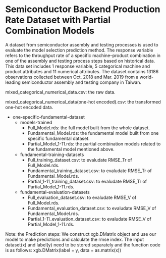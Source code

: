 # Semiconductor Backend Production Rate Dataset with Partial Combination Models
A dataset from semiconductor assembly and testing processes is used to evaluate the model selection prediction method. The response variable refers to the throughput rate of a specific machine–product combination in one of the assembly and testing process steps based on historical data. This data set includes 1 response variable, 5 categorical machine and product attributes and 11 numerical attributes. The dataset contains 13186 observations collected between Oct. 2018 and Mar. 2019 from a world-leading semiconductor assembly and testing company in Taiwan.

mixed_categorical_numerical_data.csv: the raw data.

mixed_categorical_numerical_data(one-hot encoded).csv: the transformed one-hot encoded data.

+ one-specific-fundamental-dataset
  + models-trained
    - Full_Model.rds: the full model built from the whole dataset.
	- Fundamental_Model.rds: the fundamental model built from one specific fundamental dataset.
	- Partial_Model_1-11.rds: the partial combination models related to the fundamental model mentioned above.
  + fundamental-training-datasets
    - Full_training_dataset.csv: to evaludate RMSE_Tr of Full_Model.rds. 
	- Fundamental_training_dataset.csv: to evaludate RMSE_Tr of Fundamental_Model.rds.
	- Partial_1-11_training_dataset.csv: to evaludate RMSE_Tr of Partial_Model_1-11.rds.  
  + fundamental-evaluation-datasets
    - Full_evaluation_dataset.csv: to evaludate RMSE_V of Full_Model.rds.
	- Fundamental_evaluation_dataset.csv: to evaludate RMSE_V of Fundamental_Model.rds.
	- Partial_1-11_evaluation_dataset.csv: to evaludate RMSE_V of Partial_Model_1-11.rds. 

Note: the Prediction steps:
We construct xgb.DMatrix object and use our model to make predictions and calculate the rmse index.
The input dataset(x) and label(y) need to be stored separately and the function code is as follows: 
xgb.DMatrix(label = y, data = as.matrix(x))

